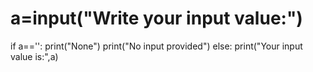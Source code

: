# a=input("Write your input value:")
if a=='':
    print("None")
    print("No input provided")
else:
    print("Your input value is:",a)